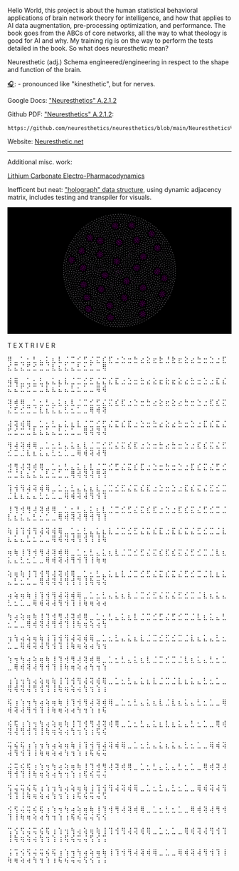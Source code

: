 Hello World, this project is about the human statistical behavioral applications of brain network theory for intelligence, and how that applies to AI data augmentation, pre-processing optimization, and performance. The book goes from the ABCs of core networks, all the way to what theology is good for AI and why. My training rig is on the way to perform the tests detailed in the book. So what does neuresthetic mean?

Neuresthetic (adj.) Schema engineered/engineering in respect to the shape and function of the brain.

<a href="https://translate.google.com/?sl=auto&tl=en&text=neuresthetic&op=translate" target="_blank">🎧</a>: - pronounced like "kinesthetic", but for nerves.

Google Docs: ["Neuresthetics" A.2.1.2](https://drive.google.com/file/d/1lbyEkOml2UvMsaQJL-hCljSf56Gj7FQa/view?usp=sharing)

Github PDF: ["Neuresthetics" A.2.1.2](https://github.com/neuresthetics/neuresthetics/blob/main/Neuresthetics%20Base%20Class%20A.2.1.1.pdf):

```
https://github.com/neuresthetics/neuresthetics/blob/main/Neuresthetics%20Base%20Class%20A.2.1.2.pdf
```
Website: [Neuresthetic.net](https://neuresthetic.net)

---

<!-- ![BaseClass](https://github.com/neuresthetics/neuresthetics/blob/main/resources/Screenshot%202024-08-28%20at%2010.51.03%E2%80%AFPM.png) -->


<!--- ### [neuresthetics.github.io](https://neuresthetics.github.io/) --->
<!--
Featured Paper:

[NEURESTHETIC SCHOOL METHOD](https://github.com/neuresthetics/neuresthetics/blob/main/papers/WhitePage.pdf)
  >A value proposition for the education method.

Supporting and elaborating papers:

- <a href="https://github.com/neuresthetics/neuresthetics/blob/main/papers/PAPERS%202.0/Statistical%20Signifigance.pdf" target="_blank">Statistical Significance </a>
  >This paper is about the statistical significance of ambidexterity + rational theology.

- <a href="https://github.com/neuresthetics/neuresthetics/blob/main/papers/Ambidexterity.pdf" target="_blank">Ambidexterity Math</a>
  >Transhemisphereic networking relative characteristics and impact. -->

<!---
- <a href="https://github.com/neuresthetics/neuresthetics/blob/main/papers/PAPERS%202.0/Ambidexterity.pdf" target="_blank">Ambidexterity Math</a>
  >This paper is about the rewards of ambidexterity training by itself.
--->

  <!-- 
- <a href="https://github.com/neuresthetics/neuresthetics/blob/main/papers/PAPERS%202.0/Base%20Class%20Theology.pdf" target="_blank">Base Class Theology</a> 
  >This paper is about the rewards of rational theology on its own.
  
- <a href="https://github.com/neuresthetics/neuresthetics/blob/main/papers/PAPERS%202.0/Thinking%20in%20Shortest%20Path%20Lengths.pdf" target="_blank">Thinking in Shortest Path Lengths</a>
  >This paper is about information modeling in terms of how the brain is shaped.
  
<!---[Business Proposal, in editing](https://github.com/neuresthetics/neuresthetics/blob/main/papers/N%20business%20proposal.pdf) --->

Additional misc. work:

<a href="https://github.com/neuresthetics/neuresthetics/blob/main/papers/Bioelectric%20Lithium%20Compound%20Hypothesis.pdf" target="_blank">Lithium Carbonate Electro-Pharmacodynamics</a>

Inefficent but neat: <a href="https://github.com/neuresthetics/graphtacular" target="_blank"> "holograph" data structure</a>, using dynamic adjacency matrix, includes testing and transpiler for visuals.

<!---

[<img src="https://www.codewars.com/users/neuresthetics/badges/large">](https://www.codewars.com/users/neuresthetics)

![visitors](https://visitor-badge.laobi.icu/badge?page_id=neuresthetic.neurethetics)
--->

![Render](https://github.com/neuresthetics/graphtacular/blob/master/assets/screenshot_095922.png)<br>

T E X T R I V E R

⢿ ⣀ ⣁ ⣂ ⣃ ⣄ ⣅ ⣆ ⣇ ⣈ ⣉ ⣊ ⣋ ⣌ ⣍ ⣎ ⣏ ⣐ ⣑ ⣒ ⣓ ⣔ ⣕ ⣖ ⣗ ⣘ ⣗ ⣖ ⣕ ⣔ ⣓ ⣒ ⣑ ⣐ ⣏ ⣎ ⣍ ⣌ ⣋ ⣊ ⣉ ⣈ ⣇ ⣆ ⣅ ⣄ ⣃ ⣂ ⣁ ⣀ ⢿

⢾ ⢿ ⣀ ⣁ ⣂ ⣃ ⣄ ⣅ ⣆ ⣇ ⣈ ⣉ ⣊ ⣋ ⣌ ⣍ ⣎ ⣏ ⣐ ⣑ ⣒ ⣓ ⣔ ⣕ ⣖ ⣗ ⣖ ⣕ ⣔ ⣓ ⣒ ⣑ ⣐ ⣏ ⣎ ⣍ ⣌ ⣋ ⣊ ⣉ ⣈ ⣇ ⣆ ⣅ ⣄ ⣃ ⣂ ⣁ ⣀ ⢿ ⢾

⢽ ⢾ ⢿ ⣀ ⣁ ⣂ ⣃ ⣄ ⣅ ⣆ ⣇ ⣈ ⣉ ⣊ ⣋ ⣌ ⣍ ⣎ ⣏ ⣐ ⣑ ⣒ ⣓ ⣔ ⣕ ⣖ ⣕ ⣔ ⣓ ⣒ ⣑ ⣐ ⣏ ⣎ ⣍ ⣌ ⣋ ⣊ ⣉ ⣈ ⣇ ⣆ ⣅ ⣄ ⣃ ⣂ ⣁ ⣀ ⢿ ⢾ ⢽

⢼ ⢽ ⢾ ⢿ ⣀ ⣁ ⣂ ⣃ ⣄ ⣅ ⣆ ⣇ ⣈ ⣉ ⣊ ⣋ ⣌ ⣍ ⣎ ⣏ ⣐ ⣑ ⣒ ⣓ ⣔ ⣕ ⣔ ⣓ ⣒ ⣑ ⣐ ⣏ ⣎ ⣍ ⣌ ⣋ ⣊ ⣉ ⣈ ⣇ ⣆ ⣅ ⣄ ⣃ ⣂ ⣁ ⣀ ⢿ ⢾ ⢽ ⢼

⢻ ⢼ ⢽ ⢾ ⢿ ⣀ ⣁ ⣂ ⣃ ⣄ ⣅ ⣆ ⣇ ⣈ ⣉ ⣊ ⣋ ⣌ ⣍ ⣎ ⣏ ⣐ ⣑ ⣒ ⣓ ⣔ ⣓ ⣒ ⣑ ⣐ ⣏ ⣎ ⣍ ⣌ ⣋ ⣊ ⣉ ⣈ ⣇ ⣆ ⣅ ⣄ ⣃ ⣂ ⣁ ⣀ ⢿ ⢾ ⢽ ⢼ ⢻

⢺ ⢻ ⢼ ⢽ ⢾ ⢿ ⣀ ⣁ ⣂ ⣃ ⣄ ⣅ ⣆ ⣇ ⣈ ⣉ ⣊ ⣋ ⣌ ⣍ ⣎ ⣏ ⣐ ⣑ ⣒ ⣓ ⣒ ⣑ ⣐ ⣏ ⣎ ⣍ ⣌ ⣋ ⣊ ⣉ ⣈ ⣇ ⣆ ⣅ ⣄ ⣃ ⣂ ⣁ ⣀ ⢿ ⢾ ⢽ ⢼ ⢻ ⢺

⢹ ⢺ ⢻ ⢼ ⢽ ⢾ ⢿ ⣀ ⣁ ⣂ ⣃ ⣄ ⣅ ⣆ ⣇ ⣈ ⣉ ⣊ ⣋ ⣌ ⣍ ⣎ ⣏ ⣐ ⣑ ⣒ ⣑ ⣐ ⣏ ⣎ ⣍ ⣌ ⣋ ⣊ ⣉ ⣈ ⣇ ⣆ ⣅ ⣄ ⣃ ⣂ ⣁ ⣀ ⢿ ⢾ ⢽ ⢼ ⢻ ⢺ ⢹

⢸ ⢹ ⢺ ⢻ ⢼ ⢽ ⢾ ⢿ ⣀ ⣁ ⣂ ⣃ ⣄ ⣅ ⣆ ⣇ ⣈ ⣉ ⣊ ⣋ ⣌ ⣍ ⣎ ⣏ ⣐ ⣑ ⣐ ⣏ ⣎ ⣍ ⣌ ⣋ ⣊ ⣉ ⣈ ⣇ ⣆ ⣅ ⣄ ⣃ ⣂ ⣁ ⣀ ⢿ ⢾ ⢽ ⢼ ⢻ ⢺ ⢹ ⢸

⢷ ⢸ ⢹ ⢺ ⢻ ⢼ ⢽ ⢾ ⢿ ⣀ ⣁ ⣂ ⣃ ⣄ ⣅ ⣆ ⣇ ⣈ ⣉ ⣊ ⣋ ⣌ ⣍ ⣎ ⣏ ⣐ ⣏ ⣎ ⣍ ⣌ ⣋ ⣊ ⣉ ⣈ ⣇ ⣆ ⣅ ⣄ ⣃ ⣂ ⣁ ⣀ ⢿ ⢾ ⢽ ⢼ ⢻ ⢺ ⢹ ⢸ ⢷

⢶ ⢷ ⢸ ⢹ ⢺ ⢻ ⢼ ⢽ ⢾ ⢿ ⣀ ⣁ ⣂ ⣃ ⣄ ⣅ ⣆ ⣇ ⣈ ⣉ ⣊ ⣋ ⣌ ⣍ ⣎ ⣏ ⣎ ⣍ ⣌ ⣋ ⣊ ⣉ ⣈ ⣇ ⣆ ⣅ ⣄ ⣃ ⣂ ⣁ ⣀ ⢿ ⢾ ⢽ ⢼ ⢻ ⢺ ⢹ ⢸ ⢷ ⢶

⢵ ⢶ ⢷ ⢸ ⢹ ⢺ ⢻ ⢼ ⢽ ⢾ ⢿ ⣀ ⣁ ⣂ ⣃ ⣄ ⣅ ⣆ ⣇ ⣈ ⣉ ⣊ ⣋ ⣌ ⣍ ⣎ ⣍ ⣌ ⣋ ⣊ ⣉ ⣈ ⣇ ⣆ ⣅ ⣄ ⣃ ⣂ ⣁ ⣀ ⢿ ⢾ ⢽ ⢼ ⢻ ⢺ ⢹ ⢸ ⢷ ⢶ ⢵

⢴ ⢵ ⢶ ⢷ ⢸ ⢹ ⢺ ⢻ ⢼ ⢽ ⢾ ⢿ ⣀ ⣁ ⣂ ⣃ ⣄ ⣅ ⣆ ⣇ ⣈ ⣉ ⣊ ⣋ ⣌ ⣍ ⣌ ⣋ ⣊ ⣉ ⣈ ⣇ ⣆ ⣅ ⣄ ⣃ ⣂ ⣁ ⣀ ⢿ ⢾ ⢽ ⢼ ⢻ ⢺ ⢹ ⢸ ⢷ ⢶ ⢵ ⢴

⢳ ⢴ ⢵ ⢶ ⢷ ⢸ ⢹ ⢺ ⢻ ⢼ ⢽ ⢾ ⢿ ⣀ ⣁ ⣂ ⣃ ⣄ ⣅ ⣆ ⣇ ⣈ ⣉ ⣊ ⣋ ⣌ ⣋ ⣊ ⣉ ⣈ ⣇ ⣆ ⣅ ⣄ ⣃ ⣂ ⣁ ⣀ ⢿ ⢾ ⢽ ⢼ ⢻ ⢺ ⢹ ⢸ ⢷ ⢶ ⢵ ⢴ ⢳

⢲ ⢳ ⢴ ⢵ ⢶ ⢷ ⢸ ⢹ ⢺ ⢻ ⢼ ⢽ ⢾ ⢿ ⣀ ⣁ ⣂ ⣃ ⣄ ⣅ ⣆ ⣇ ⣈ ⣉ ⣊ ⣋ ⣊ ⣉ ⣈ ⣇ ⣆ ⣅ ⣄ ⣃ ⣂ ⣁ ⣀ ⢿ ⢾ ⢽ ⢼ ⢻ ⢺ ⢹ ⢸ ⢷ ⢶ ⢵ ⢴ ⢳ ⢲

⢱ ⢲ ⢳ ⢴ ⢵ ⢶ ⢷ ⢸ ⢹ ⢺ ⢻ ⢼ ⢽ ⢾ ⢿ ⣀ ⣁ ⣂ ⣃ ⣄ ⣅ ⣆ ⣇ ⣈ ⣉ ⣊ ⣉ ⣈ ⣇ ⣆ ⣅ ⣄ ⣃ ⣂ ⣁ ⣀ ⢿ ⢾ ⢽ ⢼ ⢻ ⢺ ⢹ ⢸ ⢷ ⢶ ⢵ ⢴ ⢳ ⢲ ⢱

⢰ ⢱ ⢲ ⢳ ⢴ ⢵ ⢶ ⢷ ⢸ ⢹ ⢺ ⢻ ⢼ ⢽ ⢾ ⢿ ⣀ ⣁ ⣂ ⣃ ⣄ ⣅ ⣆ ⣇ ⣈ ⣉ ⣈ ⣇ ⣆ ⣅ ⣄ ⣃ ⣂ ⣁ ⣀ ⢿ ⢾ ⢽ ⢼ ⢻ ⢺ ⢹ ⢸ ⢷ ⢶ ⢵ ⢴ ⢳ ⢲ ⢱ ⢰

⢯ ⢰ ⢱ ⢲ ⢳ ⢴ ⢵ ⢶ ⢷ ⢸ ⢹ ⢺ ⢻ ⢼ ⢽ ⢾ ⢿ ⣀ ⣁ ⣂ ⣃ ⣄ ⣅ ⣆ ⣇ ⣈ ⣇ ⣆ ⣅ ⣄ ⣃ ⣂ ⣁ ⣀ ⢿ ⢾ ⢽ ⢼ ⢻ ⢺ ⢹ ⢸ ⢷ ⢶ ⢵ ⢴ ⢳ ⢲ ⢱ ⢰ ⢯

⢮ ⢯ ⢰ ⢱ ⢲ ⢳ ⢴ ⢵ ⢶ ⢷ ⢸ ⢹ ⢺ ⢻ ⢼ ⢽ ⢾ ⢿ ⣀ ⣁ ⣂ ⣃ ⣄ ⣅ ⣆ ⣇ ⣆ ⣅ ⣄ ⣃ ⣂ ⣁ ⣀ ⢿ ⢾ ⢽ ⢼ ⢻ ⢺ ⢹ ⢸ ⢷ ⢶ ⢵ ⢴ ⢳ ⢲ ⢱ ⢰ ⢯ ⢮

⢭ ⢮ ⢯ ⢰ ⢱ ⢲ ⢳ ⢴ ⢵ ⢶ ⢷ ⢸ ⢹ ⢺ ⢻ ⢼ ⢽ ⢾ ⢿ ⣀ ⣁ ⣂ ⣃ ⣄ ⣅ ⣆ ⣅ ⣄ ⣃ ⣂ ⣁ ⣀ ⢿ ⢾ ⢽ ⢼ ⢻ ⢺ ⢹ ⢸ ⢷ ⢶ ⢵ ⢴ ⢳ ⢲ ⢱ ⢰ ⢯ ⢮ ⢭

⢬ ⢭ ⢮ ⢯ ⢰ ⢱ ⢲ ⢳ ⢴ ⢵ ⢶ ⢷ ⢸ ⢹ ⢺ ⢻ ⢼ ⢽ ⢾ ⢿ ⣀ ⣁ ⣂ ⣃ ⣄ ⣅ ⣄ ⣃ ⣂ ⣁ ⣀ ⢿ ⢾ ⢽ ⢼ ⢻ ⢺ ⢹ ⢸ ⢷ ⢶ ⢵ ⢴ ⢳ ⢲ ⢱ ⢰ ⢯ ⢮ ⢭ ⢬

⢫ ⢬ ⢭ ⢮ ⢯ ⢰ ⢱ ⢲ ⢳ ⢴ ⢵ ⢶ ⢷ ⢸ ⢹ ⢺ ⢻ ⢼ ⢽ ⢾ ⢿ ⣀ ⣁ ⣂ ⣃ ⣄ ⣃ ⣂ ⣁ ⣀ ⢿ ⢾ ⢽ ⢼ ⢻ ⢺ ⢹ ⢸ ⢷ ⢶ ⢵ ⢴ ⢳ ⢲ ⢱ ⢰ ⢯ ⢮ ⢭ ⢬ ⢫

⢪ ⢫ ⢬ ⢭ ⢮ ⢯ ⢰ ⢱ ⢲ ⢳ ⢴ ⢵ ⢶ ⢷ ⢸ ⢹ ⢺ ⢻ ⢼ ⢽ ⢾ ⢿ ⣀ ⣁ ⣂ ⣃ ⣂ ⣁ ⣀ ⢿ ⢾ ⢽ ⢼ ⢻ ⢺ ⢹ ⢸ ⢷ ⢶ ⢵ ⢴ ⢳ ⢲ ⢱ ⢰ ⢯ ⢮ ⢭ ⢬ ⢫ ⢪

⢩ ⢪ ⢫ ⢬ ⢭ ⢮ ⢯ ⢰ ⢱ ⢲ ⢳ ⢴ ⢵ ⢶ ⢷ ⢸ ⢹ ⢺ ⢻ ⢼ ⢽ ⢾ ⢿ ⣀ ⣁ ⣂ ⣁ ⣀ ⢿ ⢾ ⢽ ⢼ ⢻ ⢺ ⢹ ⢸ ⢷ ⢶ ⢵ ⢴ ⢳ ⢲ ⢱ ⢰ ⢯ ⢮ ⢭ ⢬ ⢫ ⢪ ⢩

⢨ ⢩ ⢪ ⢫ ⢬ ⢭ ⢮ ⢯ ⢰ ⢱ ⢲ ⢳ ⢴ ⢵ ⢶ ⢷ ⢸ ⢹ ⢺ ⢻ ⢼ ⢽ ⢾ ⢿ ⣀ ⣁ ⣀ ⢿ ⢾ ⢽ ⢼ ⢻ ⢺ ⢹ ⢸ ⢷ ⢶ ⢵ ⢴ ⢳ ⢲ ⢱ ⢰ ⢯ ⢮ ⢭ ⢬ ⢫ ⢪ ⢩ ⢨

